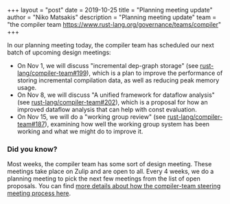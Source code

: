+++
layout = "post"
date = 2019-10-25
title = "Planning meeting update"
author = "Niko Matsakis"
description = "Planning meeting update"
team = "the compiler team <https://www.rust-lang.org/governance/teams/compiler>"
+++

In our planning meeting today, the compiler team has scheduled our
next batch of upcoming design meetings:

* On Nov 1, we will discuss "incremental dep-graph storage" (see
  [rust-lang/compiler-team#199]), which is a plan to improve the
  performance of storing incremental compilation data, as well as
  reducing peak memory usage.
* On Nov 8, we will discuss "A unified framework for dataflow
  analysis" (see [rust-lang/compiler-team#202]), which is a proposal
  for how an improved dataflow analysis that can help with const
  evaluation.
* On Nov 15, we will do a "working group review" (see
  [rust-lang/compiler-team#187]), examining how well the working group
  system has been working and what we might do to improve it.

[rust-lang/compiler-team#202]: https://github.com/rust-lang/compiler-team/issues/202
[rust-lang/compiler-team#199]: https://github.com/rust-lang/compiler-team/issues/199
[rust-lang/compiler-team#187]: https://github.com/rust-lang/compiler-team/issues/187

### Did you know?

Most weeks, the compiler team has some sort of design meeting. These
meetings take place on Zulip and are open to all. Every 4 weeks, we do
a planning meeting to pick the next few meetings from the list of open
proposals. You can find [more details about how the compiler-team
steering meeting process here][details].

[details]: https://rust-lang.github.io/compiler-team/about/steering-meeting/
